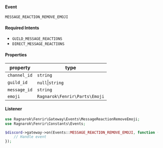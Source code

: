 #### Event
`MESSAGE_REACTION_REMOVE_EMOJI`

#### Required Intents
- `GUILD_MESSAGE_REACTIONS`
- `DIRECT_MESSAGE_REACTIONS`

#### Properties
|property|type|
|--------|----|
|`channel_id`|`string`|
|`guild_id`|`null`&#124;`string`|
|`message_id`|`string`|
|`emoji`|`Ragnarok\Fenrir\Parts\Emoji`|

#### Listener
```php
use Ragnarok\Fenrir\Gateway\Events\MessageReactionRemoveEmoji;
use Ragnarok\Fenrir\Constants\Events;

$discord->gateway->on(Events::MESSAGE_REACTION_REMOVE_EMOJI, function (MessageReactionRemoveEmoji $event) {
    // Handle event
});
```
